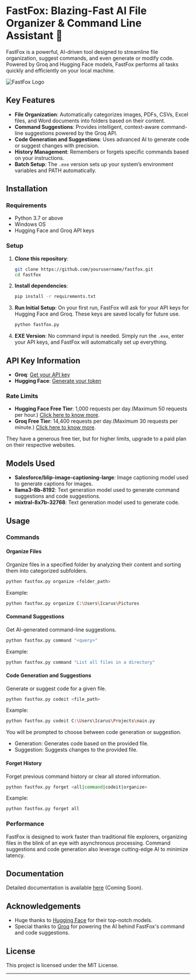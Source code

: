 
# FastFox: Blazing-Fast AI File Organizer & Command Line Assistant 🦊

FastFox is a powerful, AI-driven tool designed to streamline file organization, suggest commands, and even generate or modify code. Powered by Groq and Hugging Face models, FastFox performs all tasks quickly and efficiently on your local machine.

![FastFox Logo](fox.ico)

## Key Features

- **File Organization**: Automatically categorizes images, PDFs, CSVs, Excel files, and Word documents into folders based on their content.
- **Command Suggestions**: Provides intelligent, context-aware command-line suggestions powered by the Groq API.
- **Code Generation and Suggestions**: Uses advanced AI to generate code or suggest changes with precision.
- **History Management**: Remembers or forgets specific commands based on your instructions.
- **Batch Setup**: The `.exe` version sets up your system’s environment variables and PATH automatically.

## Installation

### Requirements

- Python 3.7 or above
- Windows OS
- Hugging Face and Groq API keys

### Setup

1. **Clone this repository**:
   ```bash
   git clone https://github.com/yourusername/fastfox.git
   cd fastfox
   ```

2. **Install dependencies**:
   ```bash
   pip install -r requirements.txt
   ```

3. **Run Initial Setup**:
   On your first run, FastFox will ask for your API keys for Hugging Face and Groq. These keys are saved locally for future use.
   
   ```bash
   python fastfox.py
   ```

4. **EXE Version**:
   No command input is needed. Simply run the `.exe`, enter your API keys, and FastFox will automatically set up everything.

## API Key Information

- **Groq**: [Get your API key](https://console.groq.com/keys)
- **Hugging Face**: [Generate your token](https://huggingface.co/settings/tokens)

### Rate Limits

- **Hugging Face Free Tier**: 1,000 requests per day.(Maximum 50 requests per hour.) [Click here to know more](https://huggingface.co/docs/api-inference/rate-limits).
- **Groq Free Tier**: 14,400 requests per day.(Maximum 30 requests per minute.) [Click here to know more](https://groq.com/pricing).

They have a generous free tier, but for higher limits, upgrade to a paid plan on their respective websites.

## Models Used

- **Salesforce/blip-image-captioning-large**: Image captioning model used to generate captions for images.
- **llama3-8b-8192**: Text generation model used to generate command suggestions and code suggestions.
- **mixtral-8x7b-32768**: Text generation model used to generate code.

## Usage

### Commands

#### Organize Files
Organize files in a specified folder by analyzing their content and sorting them into categorized subfolders.

```bash
python fastfox.py organize <folder_path>
```

Example:
```bash
python fastfox.py organize C:\Users\Icarus\Pictures
```

#### Command Suggestions
Get AI-generated command-line suggestions.

```bash
python fastfox.py command "<query>"
```

Example:
```bash
python fastfox.py command "List all files in a directory"
```

#### Code Generation and Suggestions
Generate or suggest code for a given file.

```bash
python fastfox.py codeit <file_path>
```

Example:
```bash
python fastfox.py codeit C:\Users\Icarus\Projects\main.py
```

You will be prompted to choose between code generation or suggestion.
- Generation: Generates code based on the provided file.
- Suggestion: Suggests changes to the provided file.

#### Forget History
Forget previous command history or clear all stored information.

```bash
python fastfox.py forget <all|command|codeit|organize>
```

Example:
```bash
python fastfox.py forget all
```

### Performance
FastFox is designed to work faster than traditional file explorers, organizing files in the blink of an eye with asynchronous processing. Command suggestions and code generation also leverage cutting-edge AI to minimize latency.

## Documentation

Detailed documentation is available [here](https://your-docs-url.com) (Coming Soon).

## Acknowledgements
- Huge thanks to [Hugging Face](https://huggingface.co) for their top-notch models.
- Special thanks to [Groq](https://groq.com) for powering the AI behind FastFox's command and code suggestions.

## License

This project is licensed under the MIT License.

---
